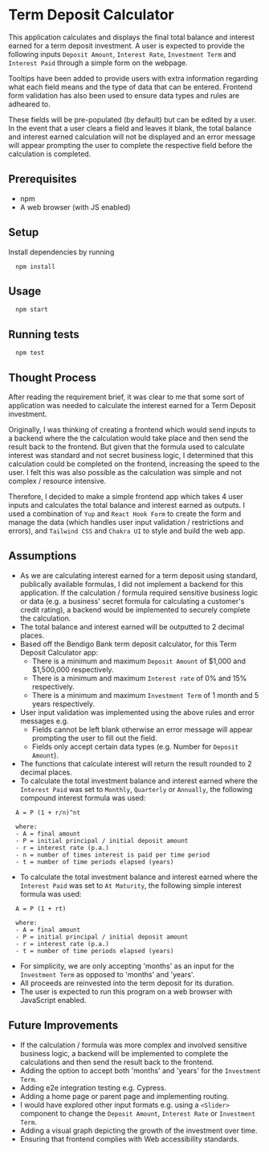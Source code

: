 # Term Deposit Calculator

This application calculates and displays the final total balance and interest earned for a term deposit investment. A user is expected to provide the following inputs `Deposit Amount`, `Interest Rate`, `Investment Term` and `Interest Paid` through a simple form on the webpage.

Tooltips have been added to provide users with extra information regarding what each field means and the type of data that can be entered. Frontend form validation has also been used to ensure data types and rules are adheared to.

These fields will be pre-populated (by default) but can be edited by a user. In the event that a user clears a field and leaves it blank, the total balance and interest earned calculation will not be displayed and an error message will appear prompting the user to complete the respective field before the calculation is completed.

## Prerequisites

- npm
- A web browser (with JS enabled)

## Setup

Install dependencies by running

```
  npm install
```

## Usage

```
  npm start
```

## Running tests

```
  npm test
```

## Thought Process

After reading the requirement brief, it was clear to me that some sort of application was needed to calculate the interest earned for a Term Deposit investment.

Originally, I was thinking of creating a frontend which would send inputs to a backend where the the calculation would take place and then send the result back to the frontend. But given that the formula used to calculate interest was standard and not secret business logic, I determined that this calculation could be completed on the frontend, increasing the speed to the user. I felt this was also possible as the calculation was simple and not complex / resource intensive.

Therefore, I decided to make a simple frontend app which takes 4 user inputs and calculates the total balance and interest earned as outputs. I used a combination of `Yup` and `React Hook Form` to create the form and manage the data (which handles user input validation / restrictions and errors), and `Tailwind CSS` and `Chakra UI` to style and build the web app.

## Assumptions

- As we are calculating interest earned for a term deposit using standard, publically available formulas, I did not implement a backend for this application. If the calculation / formula required sensitive business logic or data (e.g. a business' secret formula for calculating a customer's credit rating), a backend would be implemented to securely complete the calculation.
- The total balance and interest earned will be outputted to 2 decimal places. 
- Based off the Bendigo Bank term deposit calculator, for this Term Deposit Calculator app:
  - There is a minimum and maximum `Deposit Amount` of $1,000 and $1,500,000 respectively.
  - There is a minimum and maximum `Interest rate` of 0% and 15% respectively.
  - There is a minimum and maximum `Investment Term` of 1 month and 5 years respectively.
- User input validation was implemented using the above rules and error messages e.g.
  - Fields cannot be left blank otherwise an error message will appear prompting the user to fill out the field.
  - Fields only accept certain data types (e.g. Number for `Deposit Amount`).
- The functions that calculate interest will return the result rounded to 2 decimal places. 
- To calculate the total investment balance and interest earned where the `Interest Paid` was set to `Monthly`, `Quarterly` or `Annually`, the following compound interest formula was used:

```
  A = P (1 + r/n)^nt

  where:
  - A = final amount
  - P = initial principal / initial deposit amount
  - r = interest rate (p.a.)
  - n = number of times interest is paid per time period
  - t = number of time periods elapsed (years)
```

- To calculate the total investment balance and interest earned where the `Interest Paid` was set to `At Maturity`, the following simple interest formula was used:

```
  A = P (1 + rt)

  where:
  - A = final amount
  - P = initial principal / initial deposit amount
  - r = interest rate (p.a.)
  - t = number of time periods elapsed (years)
```
- For simplicity, we are only accepting 'months' as an input for the `Investment Term` as opposed to 'months' and 'years'.
- All proceeds are reinvested into the term deposit for its duration.
- The user is expected to run this program on a web browser with JavaScript enabled.

## Future Improvements

- If the calculation / formula was more complex and involved sensitive business logic, a backend will be implemented to complete the calculations and then send the result back to the frontend.
- Adding the option to accept both 'months' and 'years' for the `Investment Term`.
- Adding e2e integration testing e.g. Cypress.
- Adding a home page or parent page and implementing routing.
- I would have explored other input formats e.g. using a `<Slider>` component to change the `Deposit Amount`, `Interest Rate` or `Investment Term`.
- Adding a visual graph depicting the growth of the investment over time.
- Ensuring that frontend complies with Web accessibility standards.
